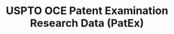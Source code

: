 ---
layout: default
bigquery: https://console.cloud.google.com/bigquery?p=patents-public-data&d=uspto_oce_pair&page=dataset
citation: 'Graham, S. Marco, A., and Miller, A. (2015). “The USPTO Patent Examination
  Research Dataset: A Window on the Process of Patent Examination.”'
contributors: Graham, S. Marco, A., Miller, A.
cost: None
description: The latest version of PatEx (referred to below as the 2020 release) contains
  detailed information on nearly 11.9 million publicly-viewable provisional and non-provisional
  patent applications to the USPTO and over 4.6 million Patent Cooperation Treaty
  (PCT) applications. It is based on data that OCE downloaded from the Patent Examination
  Data System (PEDS) in April, 2021. The PEDS data are sourced from Public PAIR. The
  first time that OCE used PEDS as the basis of PatEx was for the 2019 release. We
  took the PEDS data and organized it into the familiar PatEx data files, which are
  based on the organization of the Public PAIR portal. The data files include information
  on each application’s characteristics, prosecution history, continuation history,
  claims of foreign priority, patent term adjustment history, publication history,
  and correspondence address information.
documentation: 'For the 2019 and later releases, new technical documentation is available
  https://www.uspto.gov/sites/default/files/documents/PatEx-2019-Technical-Doc.pdf


  A document describing the 2014-2017 data sets is available and can be cited as:
  Graham, Stuart J.H. and Marco, Alan C. and Miller, Richard, The USPTO Patent Examination
  Research Dataset: A Window on the Process of Patent Examination (November 30, 2015).
  Available at SSRN: https://ssrn.com/abstract=2702637.'
last_edit: Mon, 04 Apr 2022 19:06:22 GMT
location: https://www.uspto.gov/ip-policy/economic-research/research-datasets/patent-examination-research-dataset-public-pair
maintained_by: EconomicsData@uspto.gov
related_publications: https://ssrn.com/abstract=29956744, https://ssrn.com/abstract=2702637
schema_fields: '[''event_description'', ''continuation_type'', ''application_type'',
  ''inventor_region_code'', ''file_location_date'', ''appl_status_code'', ''application_number'',
  ''examiner_name_first'', ''application_number_pair'', ''examiner_name_last'', ''examiner_art_unit'',
  ''customer_number'', ''correspondence_name_line_2'', ''status_description'', ''abandon_date'',
  ''inventor_name_last'', ''earliest_pgpub_number'', ''inventor_country_code'', ''correspondence_street_line_2'',
  ''correspondence_country_name'', ''patent_issue_date'', ''correspondence_city'',
  ''correspondence_postal_code'', ''parent_country_code'', ''invention_subject_matter'',
  ''appl_status_date'', ''small_entity_indicator'', ''aia_first_to_file'', ''status_code'',
  ''filing_date'', ''confirm_number'', ''sequence_number'', ''inventor_country_name'',
  ''parent_filing_date'', ''correspondence_country_code'', ''uspc_class'', ''inventor_rank'',
  ''child_application_number'', ''foreign_parent_id'', ''inventor_name_middle'', ''inventor_name_first'',
  ''inventor_address_type'', ''disposal_type'', ''correspondence_region_code'', ''recorded_date'',
  ''wipo_pub_number'', ''parent_country'', ''atty_docket_number'', ''patent_number'',
  ''correspondence_name_line_1'', ''examiner_name_middle'', ''examiner_id'', ''file_location'',
  ''earliest_pgpub_date'', ''uspc_subclass'', ''invention_title'', ''parent_application_number'',
  ''event_code'', ''wipo_pub_date'', ''child_filing_date'', ''foreign_parent_date'',
  ''correspondence_street_line_1'', ''correspondence_region_name'']'
shortname: patex
tags:
- patents
- legal
- history
terms_of_use: 'USPTO’s online databases are not designed or intended to be a source
  for bulk downloads of USPTO data when accessed through the website’s interfaces.
  Individuals, companies, IP addresses, or blocks of IP addresses who, in effect,
  deny or decrease service by generating unusually high numbers of database accesses
  (searches, pages, or hits), whether generated manually or in an automated fashion,
  may be denied access to USPTO servers without notice.


  Bulk data products may be separately obtained from the USPTO, either for free or
  at the cost of dissemination. For details, see information on Electronic Bulk Data
  Products: https://www.uspto.gov/learning-and-resources/electronic-bulk-data-products'
title: USPTO OCE Patent Examination Research Data (PatEx)
uuid: 4342caa7-23af-420c-b2f6-6088f133df6a
---